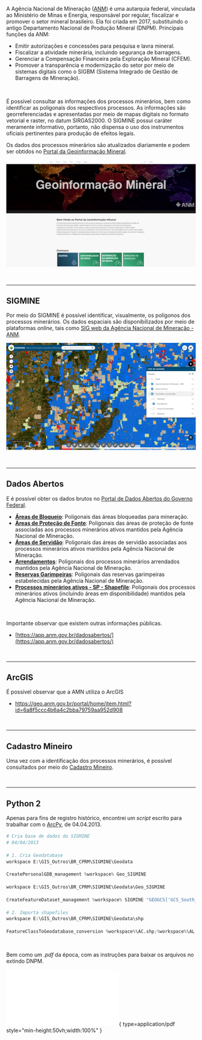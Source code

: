 A Agência Nacional de Mineração ([ANM](https://www.gov.br/anm/pt-br)) é uma autarquia federal, vinculada ao Ministério de Minas e Energia, responsável por regular, fiscalizar e promover o setor mineral brasileiro. Ela foi criada em 2017, substituindo o antigo Departamento Nacional de Produção Mineral (DNPM). Principais funções da ANM:

- Emitir autorizações e concessões para pesquisa e lavra mineral.
- Fiscalizar a atividade minerária, incluindo segurança de barragens.
- Gerenciar a Compensação Financeira pela Exploração Mineral (CFEM).
- Promover a transparência e modernização do setor por meio de sistemas digitais como o SIGBM (Sistema Integrado de Gestão de Barragens de Mineração).

<br>

É possível consultar as informações dos processos minerários, bem como identificar as poligonais dos respectivos processos. As informações são georreferenciadas e apresentadas por meio de mapas digitais no formato vetorial e raster, no datum SIRGAS2000. O SIGMINE possui caráter meramente informativo, portanto, não dispensa o uso dos instrumentos oficiais pertinentes para produção de efeitos legais.

Os dados dos processos minerários são atualizados diariamente e podem ser obtidos no [Portal da Geoinformação Mineral](https://geo.anm.gov.br/portal/home/index.html).

[![SIGMINE](./../../../assets/br/amn/geoinformacao.png)](https://geo.anm.gov.br/portal/home/index.html)

<br>

---

## SIGMINE

Por meio do SIGMINE é possível identificar, visualmente, os polígonos dos processos minerários.
Os dados espaciais são disponíbilizados por meio de plataformas _online_, tais como [SIG web da Agência Nacional de Mineração - ANM](https://geo.anm.gov.br/portal/apps/webappviewer/index.html?id=6a8f5ccc4b6a4c2bba79759aa952d908).

[![SIGMINE](./../../../assets/br/amn/sigmine.jpg)](https://geo.anm.gov.br/portal/apps/webappviewer/index.html?id=6a8f5ccc4b6a4c2bba79759aa952d908)

<br>

---

## Dados Abertos

E é possível obter os dados brutos no [Portal de Dados Abertos do Governo Federal](https://dados.gov.br/dataset/sistema-de-informacoes-geograficas-da-mineracao-sigmine).

- [**Áreas de Bloqueio**](https://dados.gov.br/dataset/sistema-de-informacoes-geograficas-da-mineracao-sigmine/resource/5875be87-a457-4bfc-8981-80ef942a588f): Poligonais das áreas bloqueadas para mineração.
- [**Áreas de Proteção de Fonte**](https://dados.gov.br/dataset/sistema-de-informacoes-geograficas-da-mineracao-sigmine/resource/8d35a5b5-10e1-4d7c-9ec2-d3396d478d05): Poligonais das áreas de proteção de fonte associadas aos processos minerários ativos mantidos pela Agência Nacional de Mineração.
- [**Áreas de Servidão**](https://dados.gov.br/dataset/sistema-de-informacoes-geograficas-da-mineracao-sigmine/resource/aa7fcff4-de14-493a-b918-e746c5c4504b): Poligonais das áreas de servidão associadas aos processos minerários ativos mantidos pela Agência Nacional de Mineração.
- [**Arrendamentos**](https://dados.gov.br/dataset/sistema-de-informacoes-geograficas-da-mineracao-sigmine/resource/aa70cea0-9ecb-4ae3-bb19-260d07890eef): Poligonais dos processos minerários arrendados mantidos pela Agência Nacional de Mineração.
- [**Reservas Garimpeiras**](https://dados.gov.br/dataset/sistema-de-informacoes-geograficas-da-mineracao-sigmine/resource/034961a2-bd25-4790-9754-4b5e53ea2eb2): Poligonais das reservas garimpeiras estabelecidas pela Agência Nacional de Mineração.
- [**Processos minerários ativos - SP - Shapefile**](https://dados.gov.br/dataset/sistema-de-informacoes-geograficas-da-mineracao-sigmine/resource/58e10a83-0eb0-4cf2-a7ab-5941c1e8e096): Poligonais dos processos minerários ativos (incluindo áreas em disponibilidade) mantidos pela Agência Nacional de Mineração.

<br>

Importante observar que existem outras informações públicas.

- [https://app.anm.gov.br/dadosabertos/](https://app.anm.gov.br/dadosabertos/)

<br>

---

## ArcGIS

É possível observar que a AMN utiliza o ArcGIS

- https://geo.anm.gov.br/portal/home/item.html?id=6a8f5ccc4b6a4c2bba79759aa952d908

<br>

---

## Cadastro Mineiro

Uma vez com a identificação dos processos minerários, é possível consultados por meio do [Cadastro Mineiro](https://sistemas.anm.gov.br/scm/extra/site/admin/default.aspx).

<br>

---

## Python 2

Apenas para fins de registro histórico, encontrei um _script_ escrito para trabalhar com o [ArcPy](https://www.esri.com/pt-br/arcgis/products/arcgis-python-libraries/libraries/arcpy), de 04.04.2013.

```python
# Cria base de dados do SIGMINE
# 04/04/2013

# 1. Cria Geodatabase
workspace E:\GIS_Outros\BR_CPRM\SIGMINE\Geodata

CreatePersonalGDB_management %workspace% Geo_SIGMINE

workspace E:\GIS_Outros\BR_CPRM\SIGMINE\Geodata\Geo_SIGMINE

CreateFeatureDataset_management %workspace% SIGMINE "GEOGCS['GCS_South_American_1969',DATUM['D_South_American_1969',SPHEROID['GRS_1967_Truncated',6378160.0,298.25]],PRIMEM['Greenwich',0.0],UNIT['Degree',0.0174532925199433]],VERTCS['WGS_1984_Geoid',VDATUM['WGS_1984_Geoid'],PARAMETER['Vertical_Shift',0.0],PARAMETER['Direction',1.0],UNIT['Meter',1.0]];-400 -400 11258999068426,2;-1043,7418235 4194304001953,12;-100000 10000;8,98312044744602E-09;0,001;0,001;IsHighPrecision"

# 2. Importa shapefiles
workspace E:\GIS_Outros\BR_CPRM\SIGMINE\Geodata\shp

FeatureClassToGeodatabase_conversion %workspace%\AC.shp;%workspace%\AL.shp;%workspace%\AM.shp;%workspace%\AP.shp;%workspace%\BA.shp;%workspace%\CE.shp;%workspace%\DF.shp;%workspace%\ES.shp;%workspace%\GO.shp;%workspace%\MA.shp;%workspace%\MG.shp;%workspace%\MS.shp;%workspace%\MT.shp;%workspace%\PA.shp;%workspace%\PB.shp;%workspace%\PE.shp;%workspace%\PI.shp;%workspace%\PR.shp;%workspace%\RJ.shp;%workspace%\RN.shp;%workspace%\RO.shp;%workspace%\RR.shp;%workspace%\RS.shp;%workspace%\SC.shp;%workspace%\SE.shp;%workspace%\SP.shp;%workspace%\TO.shp E:\GIS_Outros\BR_CPRM\SIGMINE\Geodata\Geo_SIGMINE.mdb\SIGMINE
```

<br>

Bem como um _.pdf_ da época, com as instruções para baixar os arquivos no extindo DNPM.

![2013.04.04 - DNPM - Departamento Nacional de Produção Mineral](./../../../assets/br/amn/2013.04.04%20-%20DNPM%20-%20Departamento%20Nacional%20de%20Produ%C3%A7%C3%A3o%20Mineral.pdf){ type=application/pdf style="min-height:50vh;width:100%" }
